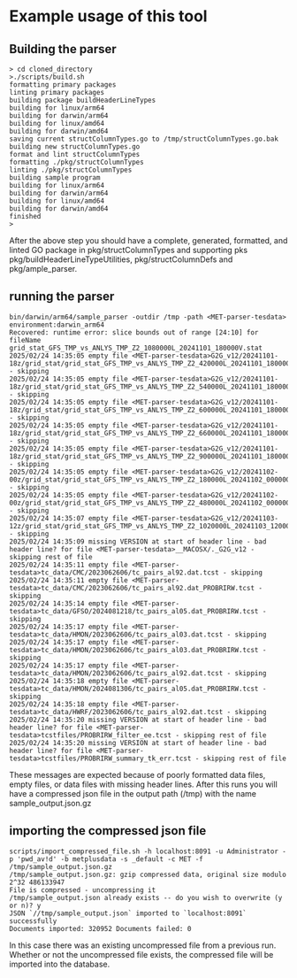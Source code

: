 # Example usage of this tool

## Building the parser

```text
> cd cloned_directory
>./scripts/build.sh
formatting primary packages
linting primary packages
building package buildHeaderLineTypes
building for linux/arm64
building for darwin/arm64
building for linux/amd64
building for darwin/amd64
saving current structColumnTypes.go to /tmp/structColumnTypes.go.bak
building new structColumnTypes.go
format and lint structColumnTypes
formatting ./pkg/structColumnTypes
linting ./pkg/structColumnTypes
building sample program
building for linux/arm64
building for darwin/arm64
building for linux/amd64
building for darwin/amd64
finished
>
```

After the above step you should have a complete, generated, formatted, and linted GO package in pkg/structColumnTypes and supporting
pks pkg/buildHeaderLineTypeUtilities, pkg/structColumnDefs and pkg/ample_parser.

## running the parser

```text
bin/darwin/arm64/sample_parser -outdir /tmp -path <MET-parser-tesdata>
environment:darwin_arm64
Recovered: runtime error: slice bounds out of range [24:10] for fileName grid_stat_GFS_TMP_vs_ANLYS_TMP_Z2_1080000L_20241101_180000V.stat
2025/02/24 14:35:05 empty file <MET-parser-tesdata>G2G_v12/20241101-18z/grid_stat/grid_stat_GFS_TMP_vs_ANLYS_TMP_Z2_420000L_20241101_180000V.stat - skipping
2025/02/24 14:35:05 empty file <MET-parser-tesdata>G2G_v12/20241101-18z/grid_stat/grid_stat_GFS_TMP_vs_ANLYS_TMP_Z2_540000L_20241101_180000V.stat - skipping
2025/02/24 14:35:05 empty file <MET-parser-tesdata>G2G_v12/20241101-18z/grid_stat/grid_stat_GFS_TMP_vs_ANLYS_TMP_Z2_600000L_20241101_180000V.stat - skipping
2025/02/24 14:35:05 empty file <MET-parser-tesdata>G2G_v12/20241101-18z/grid_stat/grid_stat_GFS_TMP_vs_ANLYS_TMP_Z2_660000L_20241101_180000V.stat - skipping
2025/02/24 14:35:05 empty file <MET-parser-tesdata>G2G_v12/20241101-18z/grid_stat/grid_stat_GFS_TMP_vs_ANLYS_TMP_Z2_900000L_20241101_180000V.stat - skipping
2025/02/24 14:35:05 empty file <MET-parser-tesdata>G2G_v12/20241102-00z/grid_stat/grid_stat_GFS_TMP_vs_ANLYS_TMP_Z2_180000L_20241102_000000V.stat - skipping
2025/02/24 14:35:05 empty file <MET-parser-tesdata>G2G_v12/20241102-00z/grid_stat/grid_stat_GFS_TMP_vs_ANLYS_TMP_Z2_480000L_20241102_000000V.stat - skipping
2025/02/24 14:35:07 empty file <MET-parser-tesdata>G2G_v12/20241103-12z/grid_stat/grid_stat_GFS_TMP_vs_ANLYS_TMP_Z2_1020000L_20241103_120000V.stat - skipping
2025/02/24 14:35:09 missing VERSION at start of header line - bad header line? for file <MET-parser-tesdata>__MACOSX/._G2G_v12 - skipping rest of file
2025/02/24 14:35:11 empty file <MET-parser-tesdata>tc_data/CMC/2023062606/tc_pairs_al92.dat.tcst - skipping
2025/02/24 14:35:11 empty file <MET-parser-tesdata>tc_data/CMC/2023062606/tc_pairs_al92.dat_PROBRIRW.tcst - skipping
2025/02/24 14:35:14 empty file <MET-parser-tesdata>tc_data/GFSO/2024081218/tc_pairs_al05.dat_PROBRIRW.tcst - skipping
2025/02/24 14:35:17 empty file <MET-parser-tesdata>tc_data/HMON/2023062606/tc_pairs_al03.dat.tcst - skipping
2025/02/24 14:35:17 empty file <MET-parser-tesdata>tc_data/HMON/2023062606/tc_pairs_al03.dat_PROBRIRW.tcst - skipping
2025/02/24 14:35:17 empty file <MET-parser-tesdata>tc_data/HMON/2023062606/tc_pairs_al92.dat.tcst - skipping
2025/02/24 14:35:18 empty file <MET-parser-tesdata>tc_data/HMON/2024081306/tc_pairs_al05.dat_PROBRIRW.tcst - skipping
2025/02/24 14:35:18 empty file <MET-parser-tesdata>tc_data/HWRF/2023062606/tc_pairs_al92.dat.tcst - skipping
2025/02/24 14:35:20 missing VERSION at start of header line - bad header line? for file <MET-parser-tesdata>tcstfiles/PROBRIRW_filter_ee.tcst - skipping rest of file
2025/02/24 14:35:20 missing VERSION at start of header line - bad header line? for file <MET-parser-tesdata>tcstfiles/PROBRIRW_summary_tk_err.tcst - skipping rest of file
```

These messages are expected because of poorly formatted data files, empty files, or data files with missing header lines.
After this runs you will have a compressed json file in the output path (/tmp) with the name sample_output.json.gz

## importing the compressed json file

```text
scripts/import_compressed_file.sh -h localhost:8091 -u Administrator -p 'pwd_av!d' -b metplusdata -s _default -c MET -f /tmp/sample_output.json.gz
/tmp/sample_output.json.gz: gzip compressed data, original size modulo 2^32 486133947
File is compressed - uncompressing it
/tmp/sample_output.json already exists -- do you wish to overwrite (y or n)? y
JSON `//tmp/sample_output.json` imported to `localhost:8091` successfully
Documents imported: 320952 Documents failed: 0
```

In this case there was an existing uncompressed file from a previous run. Whether or not the uncompressed file exists, the compressed file will be imported into the database.

